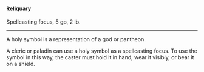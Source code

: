 #### Reliquary

Spellcasting focus, 5 gp, 2 lb.

---

A holy symbol is a representation of a god or pantheon.

A cleric or paladin can use a holy symbol as a spellcasting focus. To use the symbol in this way, the caster must hold it in hand, wear it visibly, or bear it on a shield.